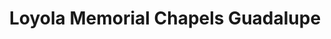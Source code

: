---
title: "Loyola Memorial Chapels Guadalupe"
url: /makati/loyola-memorial-chapels-guadalupe/
shop: Bestattungen
---